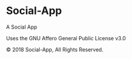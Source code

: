 # Social-App
A Social App

Uses the GNU Affero General Public License v3.0

&copy; 2018 Social-App, All Rights Reserved.
